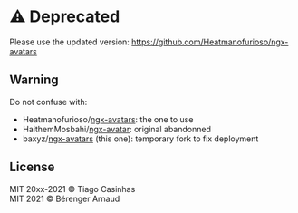 # ⚠️ Deprecated

Please use the updated version: https://github.com/Heatmanofurioso/ngx-avatars


## Warning
Do not confuse with:
 - Heatmanofurioso/[ngx-avatars](https://github.com/Heatmanofurioso/ngx-avatars): the one to use
 - HaithemMosbahi/[ngx-avatar](https://github.com/HaithemMosbahi/ngx-avatar): original abandonned
 - baxyz/[ngx-avatars](https://github.com/baxyz/ngx-avatars) (this one): temporary fork to fix deployment

## License

MIT 20xx-2021 © Tiago Casinhas  
MIT 2021 © Bérenger Arnaud
